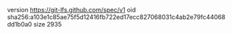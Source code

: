 version https://git-lfs.github.com/spec/v1
oid sha256:a103e1c85ae75f5d12416fb722ed17ecc827068031c4ab2e79fc44068dd1b0a0
size 2935
